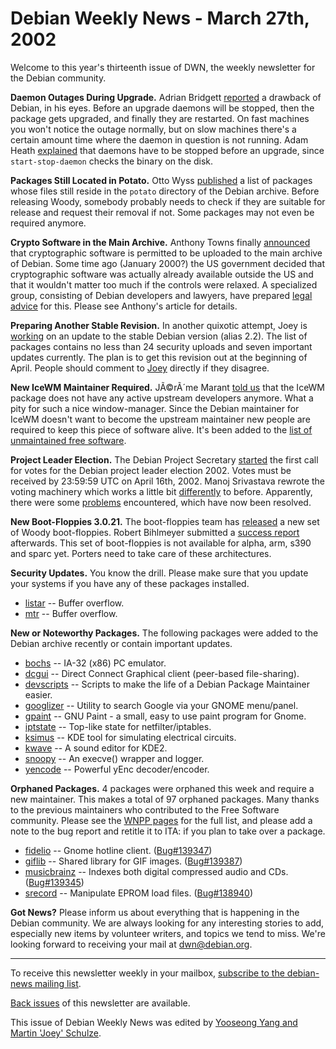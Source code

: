 
Debian Weekly News - March 27th, 2002
=====================================


Welcome to this year's thirteenth issue of DWN, the weekly newsletter for
the Debian community.


**Daemon Outages During Upgrade.** Adrian Bridgett [reported](https://lists.debian.org/debian-devel-0203/msg00707.html)
a drawback of Debian, in his eyes. Before an upgrade daemons will be
stopped, then the package gets upgraded, and finally they are restarted. On
fast machines you won't notice the outage normally, but on slow machines
there's a certain amount time where the daemon in question is not running.
Adam Heath [explained](https://lists.debian.org/debian-devel-0203/msg00822.html) that daemons have to be stopped before an upgrade, since
`start-stop-daemon` checks the binary on the disk.


**Packages Still Located in Potato.** Otto Wyss [published](https://lists.debian.org/debian-devel-0203/msg01548.html) a
list of packages whose files still reside in the `potato` directory
of the Debian archive. Before releasing Woody, somebody probably needs to
check if they are suitable for release and request their removal if not.
Some packages may not even be required anymore.


**Crypto Software in the Main Archive.** Anthony Towns finally
[announced](https://lists.debian.org/debian-devel-announce-0203/msg00019.html) that cryptographic software is permitted to be uploaded to the
main archive of Debian. Some time ago (January 2000?) the US government decided
that cryptographic software was actually already available outside the US and
that it wouldn't matter too much if the controls were relaxed. A specialized
group, consisting of Debian developers and lawyers, have prepared [legal advice](https://www.debian.org/legal/cryptoinmain) for this.
Please see Anthony's article for details.


**Preparing Another Stable Revision.** In another quixotic
attempt, Joey is [working](http://master.debian.org/~joey/2.2r6/)
on an update to the stable Debian version (alias 2.2). The list of packages
contains no less than 24 security uploads and seven important updates
currently. The plan is to get this revision out at the beginning of
April. People should comment to [Joey](mailto:joey@debian.org)
directly if they disagree.


**New IceWM Maintainer Required.** JÃ©rÃ´me Marant [told us](https://lists.debian.org/debian-devel-0203/msg01816.html)
that the IceWM package does not have any active upstream developers anymore.
What a pity for such a nice window-manager. Since the Debian maintainer for
IceWM doesn't want to become the upstream maintainer new people are required
to keep this piece of software alive. It's been added to the [list of unmaintained free
software](http://www.unmaintained-free-software.org/).


**Project Leader Election.** The Debian Project Secretary [started](https://lists.debian.org/debian-vote-0203/msg00216.html) the
first call for votes for the Debian project leader election 2002. Votes must
be received by 23:59:59 UTC on April 16th, 2002. Manoj Srivastava rewrote the
voting machinery which works a little bit [differently](https://lists.debian.org/debian-vote-0203/msg00217.html)
to before. Apparently, there were some [problems](https://lists.debian.org/debian-vote-0203/msg00218.html)
encountered, which have now been resolved.


**New Boot-Floppies 3.0.21.** The boot-floppies team has [released](https://lists.debian.org/debian-boot-0203/msg01059.html) a
new set of Woody boot-floppies. Robert Bihlmeyer submitted a [success
report](https://lists.debian.org/debian-boot-0203/msg01566.html) afterwards. This set of boot-floppies is not available for
alpha, arm, s390 and sparc yet. Porters need to take care of these
architectures.


**Security Updates.** You know the drill. Please make sure
that you update your systems if you have any of these packages installed.


* [listar](https://www.debian.org/security/2002/dsa-123) --
 Buffer overflow.
* [mtr](https://www.debian.org/security/2002/dsa-124) --
 Buffer overflow.


**New or Noteworthy Packages.** The following packages were
added to the Debian archive recently or contain important updates.


* [bochs](https://packages.debian.org/unstable/misc/bochs)
 -- IA-32 (x86) PC emulator.
* [dcgui](https://packages.debian.org/unstable/net/dcgui)
 -- Direct Connect Graphical client (peer-based file-sharing).
* [devscripts](https://packages.debian.org/unstable/devel/devscripts)
 -- Scripts to make the life of a Debian Package Maintainer easier.
* [googlizer](https://packages.debian.org/unstable/web/googlizer)
 -- Utility to search Google via your GNOME menu/panel.
* [gpaint](https://packages.debian.org/unstable/graphics/gpaint)
 -- GNU Paint - a small, easy to use paint program for Gnome.
* [iptstate](https://packages.debian.org/unstable/admin/iptstate)
 -- Top-like state for netfilter/iptables.
* [ksimus](https://packages.debian.org/unstable/electronics/ksimus)
 -- KDE tool for simulating electrical circuits.
* [kwave](https://packages.debian.org/unstable/x11/kwave)
 -- A sound editor for KDE2.
* [snoopy](https://packages.debian.org/unstable/admin/snoopy)
 -- An execve() wrapper and logger.
* [yencode](https://packages.debian.org/unstable/utils/yencode)
 -- Powerful yEnc decoder/encoder.


**Orphaned Packages.** 4 packages were orphaned this week and
require a new maintainer. This makes a total of 97 orphaned packages. Many
thanks to the previous maintainers who contributed to the Free Software
community. Please see the [WNPP
pages](https://www.debian.org/devel/wnpp/) for the full list, and please add a note to the bug report and
retitle it to ITA: if you plan to take over a package.


* [fidelio](https://packages.debian.org/unstable/net/fidelio)
 -- Gnome hotline client.
 ([Bug#139347](https://bugs.debian.org/139347))
* [giflib](https://packages.debian.org/unstable/libs/giflib3g)
 -- Shared library for GIF images.
 ([Bug#139387](https://bugs.debian.org/139387))
* [musicbrainz](https://packages.debian.org/unstable/libs/libmusicbrainz1)
 -- Indexes both digital compressed audio and CDs.
 ([Bug#139345](https://bugs.debian.org/139345))
* [srecord](https://packages.debian.org/unstable/utils/srecord)
 -- Manipulate EPROM load files.
 ([Bug#138940](https://bugs.debian.org/138940))


**Got News?** Please inform us about everything that is
happening in the Debian community. We are always looking for any interesting
stories to add, especially new items by volunteer writers, and topics we tend
to miss. We're looking forward to receiving your mail at [dwn@debian.org](mailto:dwn@debian.org).




---



 To receive this newsletter weekly in your mailbox, [subscribe to the debian-news mailing list](https://lists.debian.org/debian-news/).



[Back issues](https://www.debian.org/News/weekly/) of this newsletter are available.



This issue of Debian Weekly News was edited by [Yooseong Yang and Martin 'Joey' Schulze](mailto:dwn@debian.org).




